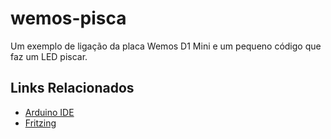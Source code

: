 # wemos-pisca

Um exemplo de ligação da placa Wemos D1 Mini e um pequeno código que faz um LED piscar.

## Links Relacionados
* [Arduino IDE](https://www.arduino.cc/en/main/software)
* [Fritzing](http://fritzing.org/download/)
